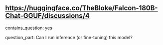 ## https://huggingface.co/TheBloke/Falcon-180B-Chat-GGUF/discussions/4

contains_question: yes

question_part: Can I run inference (or fine-tuning) this model?